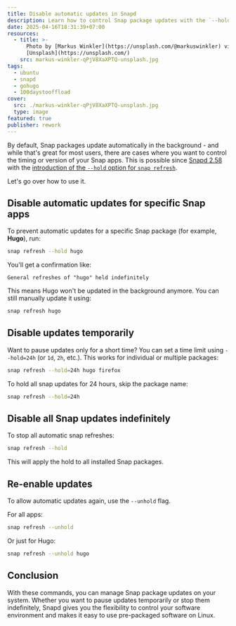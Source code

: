 ```yaml
---
title: Disable automatic updates in Snapd
description: Learn how to control Snap package updates with the `--hold` option in Snapd.
date: 2025-04-16T18:31:39+07:00
resources:
  - title: >-
      Photo by [Markus Winkler](https://unsplash.com/@markuswinkler) via
      [Unsplash](https://unsplash.com/)
    src: markus-winkler-qPjV8XaXPTQ-unsplash.jpg
tags:
  - ubuntu
  - snapd
  - gohugo
  - 100daystooffload
cover:
  src: ./markus-winkler-qPjV8XaXPTQ-unsplash.jpg
  type: image
featured: true
publisher: rework
---
```


By default, Snap packages update automatically in the background - and while that's great for most users, there are cases where you want to control the timing or version of your Snap apps. This is possible since [Snapd 2.58](https://snapcraft.io/docs/snapd-roadmap#p-9464-snapd-258) with the [introduction of the `--hold` option for `snap refresh`](https://snapcraft.io/docs/managing-updates).

Let's go over how to use it.

## Disable automatic updates for specific Snap apps

To prevent automatic updates for a specific Snap package (for example, **Hugo**), run:

```bash
snap refresh --hold hugo
```

You'll get a confirmation like:

```plaintext
General refreshes of "hugo" held indefinitely
```

This means Hugo won't be updated in the background anymore. You can still manually update it using:

```bash
snap refresh hugo
```

## Disable updates temporarily

Want to pause updates only for a short time? You can set a time limit using `--hold=24h` (or `1d`, `2h`, etc.). This works for individual or multiple packages:

```bash
snap refresh --hold=24h hugo firefox
```

To hold all snap updates for 24 hours, skip the package name:

```bash
snap refresh --hold=24h
```

## Disable all Snap updates indefinitely

To stop all automatic snap refreshes:

```bash
snap refresh --hold
```

This will apply the hold to all installed Snap packages.

## Re-enable updates

To allow automatic updates again, use the `--unhold` flag.

For all apps:

```bash
snap refresh --unhold
```

Or just for Hugo:

```bash
snap refresh --unhold hugo
```

## Conclusion

With these commands, you can manage Snap package updates on your system. Whether you want to pause updates temporarily or stop them indefinitely, Snapd gives you the flexibility to control your software environment and makes it easy to use pre-packaged software on Linux.
